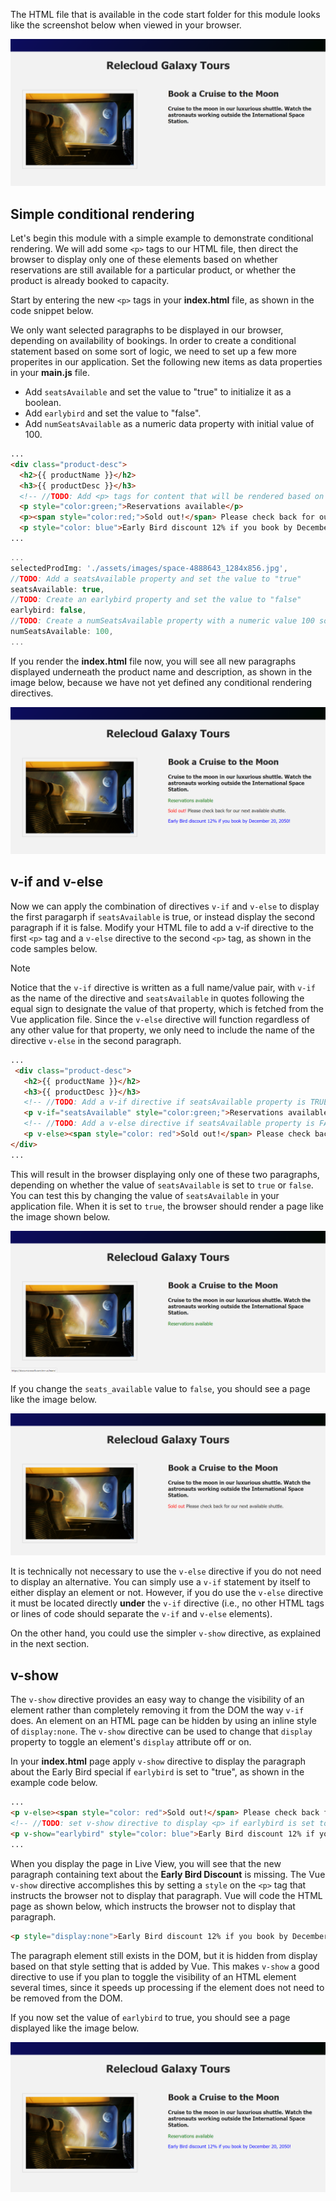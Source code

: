 The HTML file that is available in the code start folder for this module looks like the screenshot below when viewed in your browser.

![Screenshot showing the HTML page with an image on the left; product name and a product description are centered on the right.](../media/m03-start.png)

## Simple conditional rendering

Let's begin this module with a simple example to demonstrate conditional rendering. We will add some `<p>` tags to our HTML file, then direct the browser to display only one of these elements based on whether reservations are still available for a particular product, or whether the product is already booked to capacity.

Start by entering the new `<p>` tags in your **index.html** file, as shown in the code snippet below.

We only want selected paragraphs to be displayed in our browser, depending on availability of bookings. In order to create a conditional statement based on some sort of logic, we need to set up a few more properites in our application. Set the following new items as data properties in your **main.js** file.

- Add `seatsAvailable` and set the value to "true" to initialize it as a boolean.
- Add `earlybird` and set the value to "false".
- Add `numSeatsAvailable` as a numeric data property with initial value of 100.

```html
...
<div class="product-desc">
  <h2>{{ productName }}</h2>
  <h3>{{ productDesc }}</h3>
  <!-- //TODO: Add <p> tags for content that will be rendered based on conditions specified in the Vue app. -->
  <p style="color:green;">Reservations available</p>
  <p><span style="color:red;">Sold out!</span> Please check back for our next available shuttle.</p>
  <p style="color: blue">Early Bird discount 12% if you book by December 20, 2050!</p>
...
```

```javascript
...
selectedProdImg: './assets/images/space-4888643_1284x856.jpg',
//TODO: Add a seatsAvailable property and set the value to "true"
seatsAvailable: true,
//TODO: Create an earlybird property and set the value to "false"
earlybird: false,
//TODO: Create a numSeatsAvailable property with a numeric value 100 so we can perform conditional rendering based on numeric equations
numSeatsAvailable: 100,
...
```

If you render the **index.html** file now, you will see all new paragraphs displayed underneath the product name and description, as shown in the image below, because we have not yet defined any conditional rendering directives.

![Screenshot showing the HTML page with the selected product image on the left; product name and product description on the right. All new paragraphs are shown below the product description because we have not yet set any conditional directives.](../media/desc-and-new-paragraphs.png)

## v-if and v-else

Now we can apply the combination of directives `v-if` and `v-else` to display the first paragarph if `seatsAvailable` is true, or instead display the second paragraph if it is false. Modify your HTML file to add a v-if directive to the first `<p>` tag and a `v-else` directive to the second `<p>` tag, as shown in the code samples below.

>[!NOTE]
>Notice that the `v-if` directive is written as a full name/value pair, with `v-if` as the name of the directive and `seatsAvailable` in quotes following the equal sign to designate the value of that property, which is fetched from the Vue application file. Since the `v-else` directive will function regardless of any other value for that property, we only need to include the name of the directive `v-else` in the second paragraph.

```html
...
 <div class="product-desc">
   <h2>{{ productName }}</h2>
   <h3>{{ productDesc }}</h3>
   <!-- //TODO: Add a v-if directive if seatsAvailable property is TRUE -->
   <p v-if="seatsAvailable" style="color:green;">Reservations available</p>
   <!-- //TODO: Add a v-else directive if seatsAvailable property is FALSE -->
   <p v-else><span style="color: red">Sold out!</span> Please check back for our next available shuttle.</p>
</div>
...
```

This will result in the browser displaying only one of these two paragraphs, depending on whether the value of `seatsAvailable` is set to `true` or `false`. You can test this by changing the value of `seatsAvailable` in your application file. When it is set to `true`, the browser should render a page like the image shown below.

![Screenshot showing the HTML page with image on the left. On the right are text fields for product name, product description, and text in green font that reads "Reservations available."](../media/seats_available_true.png)

If you change the `seats_available` value to `false`, you should see a page like the image below.

![Screenshot showing the HTML page with image on the left. On the right are text fields for product name, product description, and text in red font that reads "Sold out!". Additional text in black font reads "Please check back for our next available shuttle."](../media/seats_available_false.png)

It is technically not necessary to use the `v-else` directive if you do not need to display an alternative. You can simply use a `v-if` statement by itself to either display an element or not. However, if you do use the `v-else` directive it must be located directly **under** the `v-if` directive (i.e., no other HTML tags or lines of code should separate the `v-if` and `v-else` elements).

On the other hand, you could use the simpler `v-show` directive, as explained in the next section.

## v-show

The `v-show` directive provides an easy way to change the visibility of an element rather than completely removing it from the DOM the way `v-if` does. An element on an HTML page can be hidden by using an inline style of `display:none`. The `v-show` directive can be used to change that `display` property to toggle an element's `display` attribute off or on.

In your **index.html** page apply `v-show` directive to display the paragraph about the Early Bird special if `earlybird` is set to "true", as shown in the example code below.

```html
...
<p v-else><span style="color: red">Sold out!</span> Please check back for our next available shuttle.</p>
<!-- //TODO: set v-show directive to display <p> if earlybird is set to "true". -->
<p v-show="earlybird" style="color: blue">Early Bird discount 12% if you book by December 20, 2050!</p>
...
```

When you display the page in Live View, you will see that the new paragraph containing text about the **Early Bird Discount** is missing. The Vue `v-show` directive accomplishes this by setting a `style` on the `<p>` tag that instructs the browser not to display that paragraph. Vue will code the HTML page as shown below, which instructs the browser not to display that paragraph.

```html
<p style="display:none">Early Bird discount 12% if you book by December 20, 2050!</p>
```

The paragraph element still exists in the DOM, but it is hidden from display based on that style setting that is added by Vue. This makes `v-show` a good directive to use if you plan to toggle the visibility of an HTML element several times, since it speeds up processing if the element does not need to be removed from the DOM.

If you now set the value of `earlybird` to true, you should see a page displayed like the image below.

![Screenshot showing the HTML page with image on the left. On the right are text fields for product name, product description, and text in green font that reads "Reservations available". Blue text in the paragraph below reads "Early Bird discount 12% if you book by December 20, 2050!".](../media/conditional-paragraphs-at-26-seats.png)
